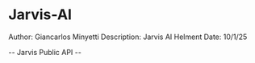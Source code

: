 # Jarvis-AI

Author: Giancarlos Minyetti
Description: Jarvis AI Helment 
Date: 10/1/25



-- Jarvis Public API -- 

